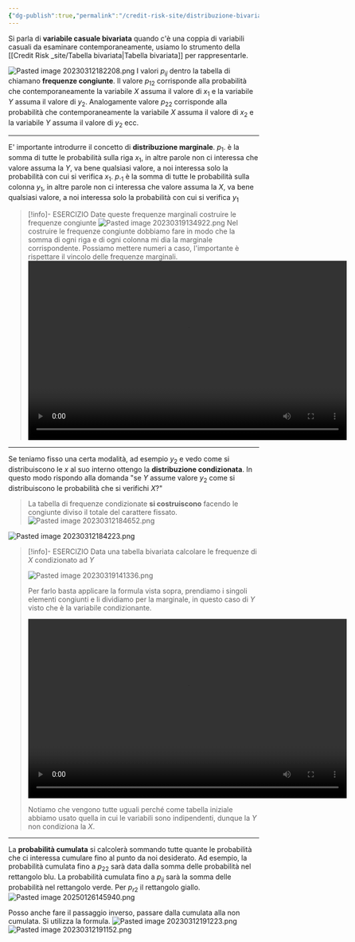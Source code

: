 ```yaml
---
{"dg-publish":true,"permalink":"/credit-risk-site/distribuzione-bivariata-discreta/"}
---
```







Si parla di **variabile casuale bivariata** quando c'è una coppia di variabili casuali da esaminare contemporaneamente, usiamo lo strumento della [[Credit Risk _site/Tabella bivariata\|Tabella bivariata]] per rappresentarle.

![Pasted image 20230312182208.png](/img/user/Credit%20Risk%20_site/allegati/Pasted%20image%2020230312182208.png)
I valori $p_i$$_j$ dentro la tabella di chiamano **frequenze congiunte**. 
Il valore $p_1$$_2$ corrisponde alla probabilità che contemporaneamente la variabile $X$ assuma il valore di $x_1$ e la variabile $Y$ assuma il valore di $y_2$.
Analogamente valore $p_2$$_2$ corrisponde alla probabilità che contemporaneamente la variabile $X$ assuma il valore di $x_2$ e la variabile $Y$ assuma il valore di $y_2$ ecc.

---

E' importante introdurre il concetto di **distribuzione marginale**.
$p_1.$ è la somma di tutte le probabilità sulla riga $x_1$, in altre parole non ci interessa che valore assuma la $Y$, va bene qualsiasi valore, a noi interessa solo la probabilità con cui si verifica $x_1$.
$p._1$ è la somma di tutte le probabilità sulla colonna $y_1$, in altre parole non ci interessa che valore assuma la $X$, va bene qualsiasi valore, a noi interessa solo la probabilità con cui si verifica $y_1$
>[!info]- ESERCIZIO
>Date queste frequenze marginali costruire le frequenze congiunte
>![Pasted image 20230319134922.png](/img/user/Credit%20Risk%20_site/allegati/Pasted%20image%2020230319134922.png)
>Nel costruire le frequenze congiunte dobbiamo fare in modo che la somma di ogni riga e di ogni colonna mi dia la marginale corrispondente.
>Possiamo mettere numeri a caso, l'importante è rispettare il vincolo delle frequenze marginali.
> <video width="640" height="360" controls><source src="https://github.com/marcolldotcoin/credit_risk/raw/772190a20cc91c41351e2b06a808041a6a9db007/src/site/uploads/video/Esercizio%20frequenze%20congiunte.mp4" type="video/mp4"></video>

---

Se teniamo fisso una certa modalità, ad esempio $y_2$ e vedo come si distribuiscono le $x$ al suo interno ottengo la **distribuzione condizionata**.
In questo modo rispondo alla domanda "se $Y$ assume valore $y_2$ come si distribuiscono le probabilità che si verifichi $X$?"
> La tabella di frequenze condizionate **si costruiscono** facendo le congiunte diviso il totale del carattere fissato.
> ![Pasted image 20230312184652.png](/img/user/Credit%20Risk%20_site/allegati/Pasted%20image%2020230312184652.png)

![Pasted image 20230312184223.png](/img/user/Credit%20Risk%20_site/allegati/Pasted%20image%2020230312184223.png)
> [!info]- ESERCIZIO
> Data una tabella bivariata calcolare le frequenze di $X$ condizionato ad $Y$
> 
> ![Pasted image 20230319141336.png](/img/user/Credit%20Risk%20_site/allegati/Pasted%20image%2020230319141336.png)
> 
> Per farlo basta applicare la formula vista sopra, prendiamo i singoli elementi congiunti e li dividiamo per la marginale, in questo caso di $Y$ visto che è la variabile condizionante.
>  
> <video width="640" height="360" controls><source src="https://github.com/marcolldotcoin/credit_risk/raw/772190a20cc91c41351e2b06a808041a6a9db007/src/site/uploads/video/Esercizio%20frequenze%20condizionate.mp4" type="video/mp4"></video>
> 
> Notiamo che vengono tutte uguali perché come tabella iniziale abbiamo usato quella in cui le variabili sono indipendenti, dunque la $Y$ non condiziona la $X$.

---
La **probabilità cumulata** si calcolerà sommando tutte quante le probabilità che ci interessa cumulare fino al punto da noi desiderato.
Ad esempio, la probabilità cumulata fino a $p_2$$_2$ sarà data dalla somma delle probabilità nel rettangolo blu.
La probabilità cumulata fino a $p_i$$_j$ sarà la somma delle probabilità nel rettangolo verde.
Per $p_r$$_2$ il rettangolo giallo.
![Pasted image 20250126145940.png](/img/user/Credit%20Risk%20_site/allegati/allegati/Pasted%20image%2020250126145940.png)

Posso anche fare il passaggio inverso, passare dalla cumulata alla non cumulata.
Si utilizza la formula. 
![Pasted image 20230312191223.png](/img/user/Credit%20Risk%20_site/allegati/Pasted%20image%2020230312191223.png)
![Pasted image 20230312191152.png](/img/user/Credit%20Risk%20_site/allegati/Pasted%20image%2020230312191152.png)